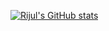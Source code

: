 [![Rijul's GitHub stats](https://github-readme-stats.vercel.app/api?username=rijulvohra)](https://github.com/anuraghazra/github-readme-stats)
